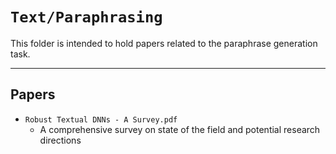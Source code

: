 # `Text/Paraphrasing`

This folder is intended to hold papers related to the paraphrase generation task.

---

## Papers

- `Robust Textual DNNs - A Survey.pdf`
  - A comprehensive survey on state of the field and potential research directions
